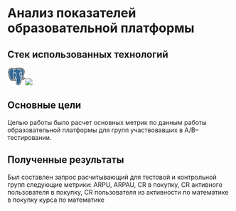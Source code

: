 # Анализ показателей образовательной платформы

## Cтек использованных технологий 
<img src="https://github.com/devicons/devicon/blob/master/icons/postgresql/postgresql-original.svg" height="40"/><img src="https://336118.selcdn.ru/Gutsy-Culebra/products/Redash-Logo.png" height="40"/>

## Основные цели 
  
  Целью работы было расчет основных метрик по данным работы образовательной платформы для групп участвовавших в A/B–тестировании.  

## Полученные результаты 

Был составлен запрос расчитывающий для тестовой и контрольной групп следующие метрики: ARPU, ARPAU, CR в покупку, СR активного пользователя в покупку, CR пользователя из активности по математике в покупку курса по математике



